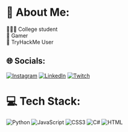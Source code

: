 # 💫 About Me:
👨🏼‍💻 College student<br>🐉 Gamer<br>🛜 TryHackMe User<br>


## 🌐 Socials:
[![Instagram](https://img.shields.io/badge/Instagram-%23E4405F.svg?logo=Instagram&logoColor=white)](https://www.instagram.com/snipeaep/) [![LinkedIn](https://img.shields.io/badge/LinkedIn-%230077B5.svg?logo=linkedin&logoColor=white)](https://www.linkedin.com/in/chris-todd-7bbb53300/) [![Twitch](https://img.shields.io/badge/Twitch-%239146FF.svg?logo=Twitch&logoColor=white)](https://www.twitch.tv/snipeab) 

# 💻 Tech Stack:
![Python](https://img.shields.io/badge/python-3670A0?style=flat&logo=python&logoColor=ffdd54) ![JavaScript](https://img.shields.io/badge/javascript-%23323330.svg?style=flat&logo=javascript&logoColor=%23F7DF1E) ![CSS3](https://img.shields.io/badge/css3-%231572B6.svg?style=flat&logo=css3&logoColor=white) ![C#](https://img.shields.io/badge/CSharp-purple?style=flat&logo=sharp&logoColor=white&logoSize=auto
) ![HTML](https://img.shields.io/badge/HTML-orange?style=flat&logo=html5&logoColor=white&logoSize=auto)
